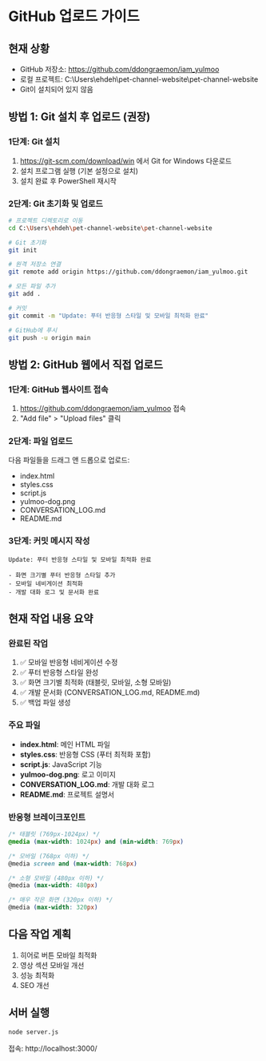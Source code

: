 # GitHub 업로드 가이드

## 현재 상황
- GitHub 저장소: https://github.com/ddongraemon/iam_yulmoo
- 로컬 프로젝트: C:\Users\ehdeh\pet-channel-website\pet-channel-website
- Git이 설치되어 있지 않음

## 방법 1: Git 설치 후 업로드 (권장)

### 1단계: Git 설치
1. https://git-scm.com/download/win 에서 Git for Windows 다운로드
2. 설치 프로그램 실행 (기본 설정으로 설치)
3. 설치 완료 후 PowerShell 재시작

### 2단계: Git 초기화 및 업로드
```bash
# 프로젝트 디렉토리로 이동
cd C:\Users\ehdeh\pet-channel-website\pet-channel-website

# Git 초기화
git init

# 원격 저장소 연결
git remote add origin https://github.com/ddongraemon/iam_yulmoo.git

# 모든 파일 추가
git add .

# 커밋
git commit -m "Update: 푸터 반응형 스타일 및 모바일 최적화 완료"

# GitHub에 푸시
git push -u origin main
```

## 방법 2: GitHub 웹에서 직접 업로드

### 1단계: GitHub 웹사이트 접속
1. https://github.com/ddongraemon/iam_yulmoo 접속
2. "Add file" > "Upload files" 클릭

### 2단계: 파일 업로드
다음 파일들을 드래그 앤 드롭으로 업로드:
- index.html
- styles.css
- script.js
- yulmoo-dog.png
- CONVERSATION_LOG.md
- README.md

### 3단계: 커밋 메시지 작성
```
Update: 푸터 반응형 스타일 및 모바일 최적화 완료

- 화면 크기별 푸터 반응형 스타일 추가
- 모바일 네비게이션 최적화
- 개발 대화 로그 및 문서화 완료
```

## 현재 작업 내용 요약

### 완료된 작업
1. ✅ 모바일 반응형 네비게이션 수정
2. ✅ 푸터 반응형 스타일 완성
3. ✅ 화면 크기별 최적화 (태블릿, 모바일, 소형 모바일)
4. ✅ 개발 문서화 (CONVERSATION_LOG.md, README.md)
5. ✅ 백업 파일 생성

### 주요 파일
- **index.html**: 메인 HTML 파일
- **styles.css**: 반응형 CSS (푸터 최적화 포함)
- **script.js**: JavaScript 기능
- **yulmoo-dog.png**: 로고 이미지
- **CONVERSATION_LOG.md**: 개발 대화 로그
- **README.md**: 프로젝트 설명서

### 반응형 브레이크포인트
```css
/* 태블릿 (769px-1024px) */
@media (max-width: 1024px) and (min-width: 769px)

/* 모바일 (768px 이하) */
@media screen and (max-width: 768px)

/* 소형 모바일 (480px 이하) */
@media (max-width: 480px)

/* 매우 작은 화면 (320px 이하) */
@media (max-width: 320px)
```

## 다음 작업 계획
1. 히어로 버튼 모바일 최적화
2. 영상 섹션 모바일 개선
3. 성능 최적화
4. SEO 개선

## 서버 실행
```bash
node server.js
```
접속: http://localhost:3000/








